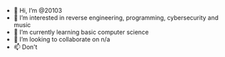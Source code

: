 - 👋 Hi, I’m @20103
- 👀 I’m interested in reverse engineering, programming, cybersecurity and music
- 🌱 I’m currently learning basic computer science
- 💞️ I’m looking to collaborate on n/a
- 📫 Don't

<!---
20103/20103 is a ✨ special ✨ repository because its `README.md` (this file) appears on your GitHub profile.
You can click the Preview link to take a look at your changes.
--->
